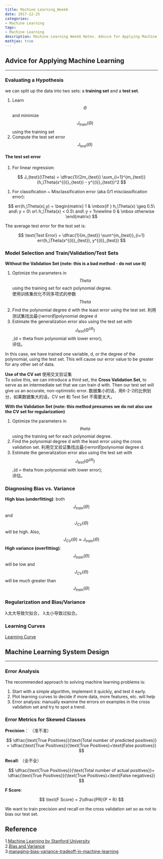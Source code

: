 ```yaml
---
title: Machine Learning_Week6
date: 2017-12-25
categories:
- Machine Learning
tags: 
- Machine Learning
description: Machine Learning Week6 Notes. Advice for Applying Machine Learning&Machine Learning System Design.
mathjax: true
---
```

## Advice for Applying Machine Learning  

------------
### Evaluating a Hypothesis  
we can split up the data into two sets: a **training set** and a **test set**.
1. Learn $$Θ$$ and minimize $$J_{train}(\Theta)$$ using the training set
1. Compute the test set error $$J_{test}(\Theta)$$  

#### The test set error 
1. For linear regression: 

$$  J_{test}(\Theta) = \dfrac{1}{2m_{test}} \sum_{i=1}^{m_{test}}(h_\Theta(x^{(i)}_{test}) - y^{(i)}_{test})^2  $$  

1. For classification ~ Misclassification error (aka 0/1 misclassification error):  

$$  err(h_\Theta(x),y) =
\begin{matrix}
1 & \mbox{if } h_\Theta(x) \geq 0.5\ and\ y = 0\ or\ h_\Theta(x) < 0.5\ and\ y = 1\newline
0 & \mbox otherwise 
\end{matrix} $$  

The average test error for the test set is:  

$$  \text{Test Error} = \dfrac{1}{m_{test}} \sum^{m_{test}}_{i=1} err(h_\Theta(x^{(i)}_{test}), y^{(i)}_{test})  $$  

### Model Selection and Train/Validation/Test Sets  

**Without the Validation Set (note: this is a bad method - do not use it)**  
1. Optimize the parameters in $$Theta$$ using the training set for each polynomial degree.  
   使用训练集优化不同多项式的参数$$Theta$$
1. Find the polynomial degree d with the least error using the test set.
   利用测试集找出最小error的polynomial degree d  
1. Estimate the generalization error also using the test set with $$J_{test}(\Theta^{(d)})$$,(d = theta from polynomial with lower error);  
   评估。

In this case, we have trained one variable, d, or the degree of the polynomial, using the test set. This will cause our error value to be greater for any other set of data.  

**Use of the CV set** 使用交叉验证集  
To solve this, we can introduce a third set, the **Cross Validation Set**, to serve as an intermediate set that we can train d with. Then our test set will give us an accurate, non-optimistic error.
数据集小的话，用6-2-2的比例划分，如果数据集大的话，CV set 和 Test Set 不需要太大。  

**With the Validation Set (note: this method presumes we do not also use the CV set for regularization)**  
1. Optimize the parameters in $$theta$$ using the training set for each polynomial degree.  
1. Find the polynomial degree d with the least error using the cross validation set.
   利用交叉验证集找出最小error的polynomial degree d.    
1. Estimate the generalization error also using the test set with $$J_{test}(\Theta^{(d)})$$,(d = theta from polynomial with lower error);  
   评估。  
   
### Diagnosing Bias vs. Variance  
**High bias (underfitting)**: both $$J_{train}(\Theta)$$ and $$J_{CV}(\Theta)$$ will be high. Also,$$J_{CV}(\Theta) \approx J_{train}(\Theta)$$
**High variance (overfitting)**: $$J_{train}(\Theta)$$will be low and $$J_{CV}(\Theta)$$will be much greater than $$J_{train}(\Theta)$$  

### Regularization and Bias/Variance  
λ太大导致欠拟合， λ太小导致过拟合。  

### Learning Curves  
[Learning Curve](http://www.ritchieng.com/machinelearning-learning-curve/ "Learning Curve")  

## Machine Learning System Design  

------------
### Error Analysis  
The recommended approach to solving machine learning problems is:
1. Start with a simple algorithm, implement it quickly, and test it early.
1. Plot learning curves to decide if more data, more features, etc. will help
1. Error analysis: manually examine the errors on examples in the cross validation set and try to spot a trend.  

### Error Metrics for Skewed Classes  
**Precision**： （准不准） 

$$  \dfrac{\text{True Positives}}{\text{Total number of predicted positives}}
= \dfrac{\text{True Positives}}{\text{True Positives}+\text{False positives}}  $$  

**Recall**: （全不全）   

$$  \dfrac{\text{True Positives}}{\text{Total number of actual positives}}= \dfrac{\text{True Positives}}{\text{True Positives}+\text{False negatives}}  $$  

**F Score**:

$$  \text{F Score} = 2\dfrac{PR}{P + R}  $$    

We want to train precision and recall on the cross validation set so as not to bias our test set.    


## Reference
1.[Machine Learning by Stanford University](https://www.coursera.org/learn/machine-learning/resources/LIZza)    
2.[Bias and Variance](http://www.cedar.buffalo.edu/~srihari/CSE555/Chap9.Part2.pdf)  
3.[managing-bias-variance-tradeoff-in-machine-learning](http://blog.stephenpurpura.com/post/13052575854/managing-bias-variance-tradeoff-in-machine-learning)




